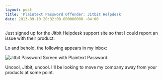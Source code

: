 ```yaml
---
layout: post
title: 'Plaintext Password Offender: Jitbit Helpdesk'
date: 2013-09-10 20:32:00.000000000 -04:00
---
```

Just signed up for the Jitbit Helpdesk support site so that I could report an issue with their product.

Lo and behold, the following appears in my inbox:

![Jitbit Password Screen with Plaintext Password]({{site.post-images}}/jitbit.png)

Uncool, Jitbit, uncool. I'll be looking to move my company away from your products at some point.
